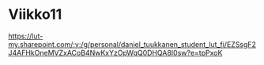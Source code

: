 # Viikko11
https://lut-my.sharepoint.com/:v:/g/personal/daniel_tuukkanen_student_lut_fi/EZSsgF2J4AFHkOneMVZxACoB4NwKxYzOpWqQ0DHQA8I0sw?e=tpPxoK
